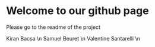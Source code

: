 # Welcome to our github page

Please go to the readme of the project

Kiran Bacsa \n
Samuel Beuret \n
Valentine Santarelli \n



